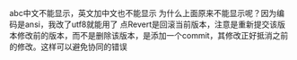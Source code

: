 ﻿abc中文不能显示，英文加中文也不能显示
为什么上面原来不能显示呢？因为编码是ansi，我改了utf8就能用了
点Revert是回滚当前版本，注意是重新提交该版本修改前的版本，而不是删除该版本，是添加一个commit，其修改正好抵消之前的修改。这样可以避免协同的错误